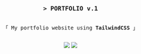 <h3 align="center">
  <samp>&gt; <b>PORTFOLIO v.1</b>
  </samp>
</h3>

<p align="center">
  <samp
    ><br />「 My portfolio website using <b>TailwindCSS</b> 」
    <br />
    <br />
  </samp>
</p>

<div align="center">
    <img src="https://img.shields.io/badge/tailwindcss-%2338B2AC.svg?style=for-the-badge&logo=tailwind-css&logoColor=white"/>
    <img src="https://img.shields.io/badge/html5-%23E34F26.svg?style=for-the-badge&logo=html5&logoColor=white"/>
<!--     <img src="https://img.shields.io/badge/react-%2320232a.svg?style=for-the-badge&logo=react&logoColor=%2361DAFB"/> -->
<!--     <img src="https://img.shields.io/badge/vite-%23646CFF.svg?style=for-the-badge&logo=vite&logoColor=white"/> -->
</div>
